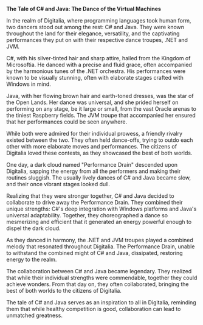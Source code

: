 **The Tale of C# and Java: The Dance of the Virtual Machines**

In the realm of Digitalia, where programming languages took human form, two dancers stood out among the rest: C# and Java. They were known throughout the land for their elegance, versatility, and the captivating performances they put on with their respective dance troupes, .NET and JVM.

C#, with his silver-tinted hair and sharp attire, hailed from the Kingdom of Microsoftia. He danced with a precise and fluid grace, often accompanied by the harmonious tunes of the .NET orchestra. His performances were known to be visually stunning, often with elaborate stages crafted with Windows in mind.

Java, with her flowing brown hair and earth-toned dresses, was the star of the Open Lands. Her dance was universal, and she prided herself on performing on any stage, be it large or small, from the vast Oracle arenas to the tiniest Raspberry fields. The JVM troupe that accompanied her ensured that her performances could be seen anywhere.

While both were admired for their individual prowess, a friendly rivalry existed between the two. They often held dance-offs, trying to outdo each other with more elaborate moves and performances. The citizens of Digitalia loved these contests, as they showcased the best of both worlds.

One day, a dark cloud named "Performance Drain" descended upon Digitalia, sapping the energy from all the performers and making their routines sluggish. The usually lively dances of C# and Java became slow, and their once vibrant stages looked dull.

Realizing that they were stronger together, C# and Java decided to collaborate to drive away the Performance Drain. They combined their unique strengths: C#'s deep integration with Windows platforms and Java's universal adaptability. Together, they choreographed a dance so mesmerizing and efficient that it generated an energy powerful enough to dispel the dark cloud.

As they danced in harmony, the .NET and JVM troupes played a combined melody that resonated throughout Digitalia. The Performance Drain, unable to withstand the combined might of C# and Java, dissipated, restoring energy to the realm.

The collaboration between C# and Java became legendary. They realized that while their individual strengths were commendable, together they could achieve wonders. From that day on, they often collaborated, bringing the best of both worlds to the citizens of Digitalia.

The tale of C# and Java serves as an inspiration to all in Digitalia, reminding them that while healthy competition is good, collaboration can lead to unmatched greatness.